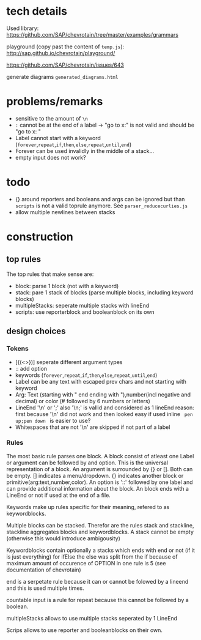 # tech details

Used library:
https://github.com/SAP/chevrotain/tree/master/examples/grammars

playground (copy past the content of `temp.js`):
http://sap.github.io/chevrotain/playground/


https://github.com/SAP/chevrotain/issues/643

generate diagrams `generated_diagrams.html`

# problems/remarks

- sensitive to the amount of `\n`
- `:` cannot be at the end of a label -> "go to x:" is not valid and should be "go to x: "
- Label cannot start with a keyword (`forever`,`repeat`,`if`,`then`,`else`,`repeat`,`until`,`end`)
- Forever can be used invalidly in the middle of a stack...
- empty input does not work?

# todo

- {} around reporters and booleans and args can be ignored but than `scripts` is not a valid toprule anymore. See `parser_reducecurlies.js`
- allow multiple newlines between stacks

# construction
## top rules
The top rules that make sense are:

- block: parse 1 block (not with a keyword)
- stack: pare 1 stack of blocks (parse multiple blocks, including keyword blocks)
- multipleStacks: seperate multiple stacks with lineEnd
- scripts: use reporterblock and booleanblock on its own

## design choices
### Tokens

- [{(<>})]  seperate different argument types
- :: add option
- keywords (`forever`,`repeat`,`if`,`then`,`else`,`repeat`,`until`,`end`)
- Label can be any text with escaped prev chars and not starting with keyword
- Arg: Text (starting with " end ending with "),number(incl negative and decimal) or color (# followed by 6 numbers or letters)
- LineEnd '\n' or ';' also '\n;' is vallid and considered as 1 lineEnd reason: first because '\n' did not work and then looked easy if used inline <code> pen up;pen down </code> is easier to use?
- Whitespaces that are not '\n' are skipped if not part of a label


### Rules
The most basic rule parses one block. A block consist of atleast one Label or argument can be followed by and option. This is the universal representation of a block.
An argument is surrounded by {} or []. Both can be empty. [] indicates a menu/dropdown. {} indicates another block or primitive(arg:text,number,color).
An option is '::' followed by one label and can provide additional information about the block.
An block ends with a LineEnd or not if used at the end of a file.

Keywords make up rules specific for their meaning, refered to as keywordblocks.

Multiple blocks can be stacked. Therefor are the rules stack and stackline, stackline aggregates blocks and keywordblocks. A stack cannot be empty (otherwise this would introduce ambigousity)

Keywordblocks contain optionally a stacks which ends with end or not (if it is just everything)
for ifElse the else was split from the if because of maximum amount of occurence of OPTION in one rule is 5 (see documentation of  chevrotain)

end is a serpetate rule because it can or cannot be folowed by a lineend and this is used multiple times.

countable input is a rule for repeat because this cannot be followed by a boolean.

multipleStacks allows to use multiple stacks seperated by 1 LineEnd

Scrips allows to use reporter and booleanblocks on their own.









